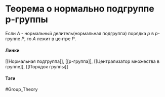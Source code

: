 # Теорема о нормально подгруппе p-группы
Если $A$ - нормальный делитель(нормальная подгруппа) порядка $p$ в $p$-группе $P$, то $A$ лежит в центре $P$.

#### Линки 
[[Нормальная подгруппа]],
[[p-группа]],
[[Централизатор множества в группе]],
[[Порядок группы]]
#### Тэги 
 #Group_Theory 